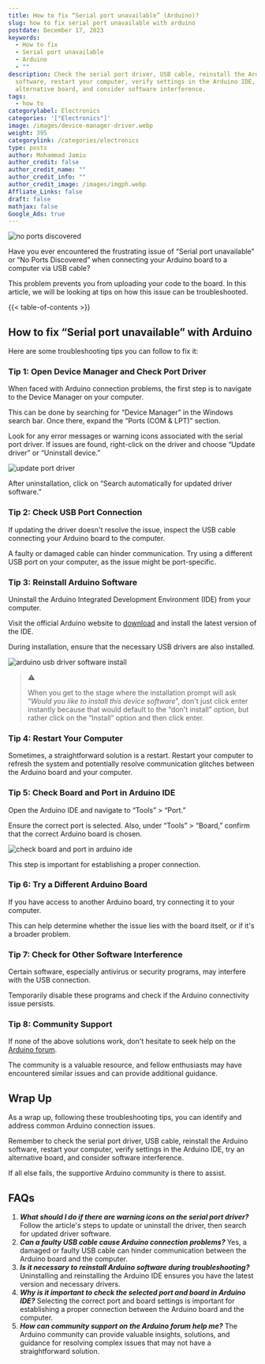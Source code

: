 ```yaml
---
title: How to fix “Serial port unavailable” (Arduino)?
slug: how to fix serial port unavailable with arduino
postdate: December 17, 2023
keywords:
  - How to fix
  - Serial port unavailable
  - Arduino
  - ""
description: Check the serial port driver, USB cable, reinstall the Arduino
  software, restart your computer, verify settings in the Arduino IDE, try an
  alternative board, and consider software interference.
tags:
  - how to
categorylabel: Electronics
categories: '["Electronics"]'
image: /images/device-manager-driver.webp
weight: 395
categorylink: /categories/electronics
type: posts
author: Mohammad Jamiu
author_credit: false
author_credit_name: ""
author_credit_info: ""
author_credit_image: /images/imgph.webp
Affliate_Links: false
draft: false
mathjax: false
Google_Ads: true
---
```

![no ports discovered](/images/no-port-discovered.webp "no ports discovered")

Have you ever encountered the frustrating issue of “Serial port unavailable” or “No Ports Discovered” when connecting your Arduino board to a computer via USB cable? 

This problem prevents you from uploading your code to the board. In this article, we will be looking at tips on how this issue can be troubleshooted.

{{< table-of-contents >}}

## **How to fix “Serial port unavailable” with Arduino**

Here are some troubleshooting tips you can follow to fix it:

### Tip 1: Open Device Manager and Check Port Driver

When faced with Arduino connection problems, the first step is to navigate to the Device Manager on your computer. 

This can be done by searching for “Device Manager” in the Windows search bar. Once there, expand the “Ports (COM & LPT)” section. 

Look for any error messages or warning icons associated with the serial port driver. If issues are found, right-click on the driver and choose “Update driver” or “Uninstall device.” 

![update port driver](/images/device-manager-driver.webp "update port driver")

After uninstallation, click on “Search automatically for updated driver software.”

### Tip 2: Check USB Port Connection

If updating the driver doesn't resolve the issue, inspect the USB cable connecting your Arduino board to the computer. 

A faulty or damaged cable can hinder communication. Try using a different USB port on your computer, as the issue might be port-specific.

### Tip 3: Reinstall Arduino Software

Uninstall the Arduino Integrated Development Environment (IDE) from your computer. 

Visit the official Arduino website to [download](https://support.arduino.cc/hc/en-us/articles/360019833020-Download-and-install-Arduino-IDE) and install the latest version of the IDE. 

During installation, ensure that the necessary USB drivers are also installed.

![arduino usb driver software install](/images/install-arduino-driver.webp "arduino usb driver software install")

> :warning:
>
> When you get to the stage where the installation prompt will ask “*Would you like to install this device software*”, don't just click enter instantly because that would default to the “don't install” option, but rather click on the “Install” option and then click enter.

### Tip 4: Restart Your Computer

Sometimes, a straightforward solution is a restart. Restart your computer to refresh the system and potentially resolve communication glitches between the Arduino board and your computer.

### Tip 5: Check Board and Port in Arduino IDE

Open the Arduino IDE and navigate to “Tools” > “Port.” 

Ensure the correct port is selected. Also, under “Tools” > “Board,” confirm that the correct Arduino board is chosen. 

![check board and port in arduino ide](/images/tool-and-port-arduino.webp "check board and port in arduino ide")

This step is important for establishing a proper connection.

### Tip 6: Try a Different Arduino Board

If you have access to another Arduino board, try connecting it to your computer. 

This can help determine whether the issue lies with the board itself, or if it's a broader problem.

### Tip 7: Check for Other Software Interference

Certain software, especially antivirus or security programs, may interfere with the USB connection. 

Temporarily disable these programs and check if the Arduino connectivity issue persists.

### Tip 8: Community Support

If none of the above solutions work, don't hesitate to seek help on the [Arduino forum](https://forum.arduino.cc/). 

The community is a valuable resource, and fellow enthusiasts may have encountered similar issues and can provide additional guidance.

## **Wrap Up**

As a wrap up, following these troubleshooting tips, you can identify and address common Arduino connection issues. 

Remember to check the serial port driver, USB cable, reinstall the Arduino software, restart your computer, verify settings in the Arduino IDE, try an alternative board, and consider software interference. 

If all else fails, the supportive Arduino community is there to assist.

## **FAQs**

1. ***What should I do if there are warning icons on the serial port driver?*** Follow the article's steps to update or uninstall the driver, then search for updated driver software.
2. ***Can a faulty USB cable cause Arduino connection problems?*** Yes, a damaged or faulty USB cable can hinder communication between the Arduino board and the computer.
3. ***Is it necessary to reinstall Arduino software during troubleshooting?*** Uninstalling and reinstalling the Arduino IDE ensures you have the latest version and necessary drivers.
4. ***Why is it important to check the selected port and board in Arduino IDE?*** Selecting the correct port and board settings is important for establishing a proper connection between the Arduino board and the computer.
5. ***How can community support on the Arduino forum help me?*** The Arduino community can provide valuable insights, solutions, and guidance for resolving complex issues that may not have a straightforward solution.